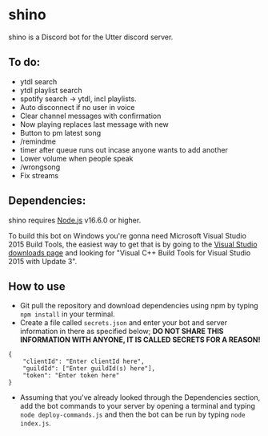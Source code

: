 # shino
shino is a Discord bot for the Utter discord server.

## To do:
- ytdl search
- ytdl playlist search
- spotify search -> ytdl, incl playlists.
- Auto disconnect if no user in voice
- Clear channel messages with confirmation
- Now playing replaces last message with new
- Button to pm latest song
- /remindme
- timer after queue runs out incase anyone wants to add another
- Lower volume when people speak
- /wrongsong
- Fix streams

## Dependencies:
shino requires [Node.js](https://nodejs.org/) v16.6.0 or higher.

To build this bot on Windows you're gonna need Microsoft Visual Studio 2015 Build Tools, the easiest way to get that is by going to the [Visual Studio downloads page](https://my.visualstudio.com/Downloads) and looking for "Visual C++ Build Tools for Visual Studio 2015 with Update 3".

## How to use
- Git pull the repository and download dependencies using npm by typing `npm install` in your terminal.
- Create a file called `secrets.json` and enter your bot and server information in there as specified below; **DO NOT SHARE THIS INFORMATION WITH ANYONE, IT IS CALLED SECRETS FOR A REASON!**
```
{
    "clientId": "Enter clientId here",
    "guildId": ["Enter guildId(s) here"],
    "token": "Enter token here"
}
```
- Assuming that you've already looked through the Dependencies section, add the bot commands to your server by opening a terminal and typing `node deploy-commands.js` and then the bot can be run by typing `node index.js`.